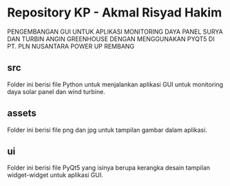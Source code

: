 # Repository KP - Akmal Risyad Hakim
PENGEMBANGAN GUI UNTUK APLIKASI MONITORING DAYA 
PANEL SURYA DAN TURBIN ANGIN GREENHOUSE DENGAN 
MENGGUNAKAN PYQT5 DI PT. PLN NUSANTARA POWER UP 
REMBANG

## src
Folder ini berisi file Python untuk menjalankan aplikasi GUI untuk monitoring daya solar panel dan wind turbine. 

## assets
Folder ini berisi file png dan jpg untuk tampilan gambar dalam aplikasi.

## ui
Folder ini berisi file PyQt5 yang isinya berupa kerangka desain tampilan widget-widget untuk aplikasi GUI.

